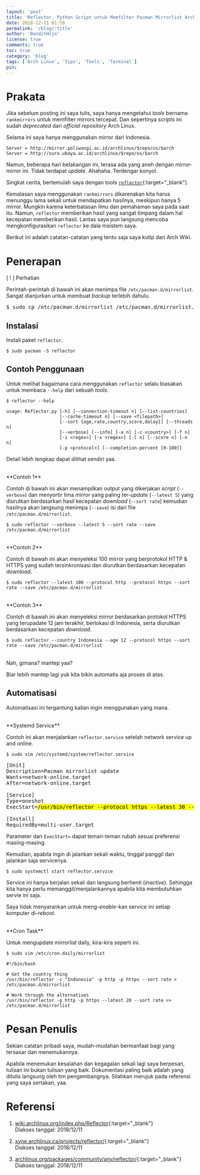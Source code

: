 ```yaml
---
layout: 'post'
title: 'Reflector, Python Script untuk Memfilter Pacman Mirrorlist Arch Linux'
date: 2018-12-11 01:59
permalink: '/blog/:title'
author: 'BanditHijo'
license: true
comments: true
toc: true
category: 'blog'
tags: ['Arch Linux', 'Tips', 'Tools', 'Terminal']
pin:
---
```


<!-- BANNER OF THE POST -->
<!-- <img class="post&#45;body&#45;img" src="" alt="banner"> -->

# Prakata

Jika sebelum posting ini saya tulis, saya hanya mengetahui *tools* bernama `rankmirrors` untuk memfilter mirrors tercepat. Dan sepertinya *scripts* ini sudah *deprecated* dari *official repository* Arch Linux.

Selama ini saya hanya menggunakan mirror dari Indonesia.
```
Server = http://mirror.poliwangi.ac.id/archlinux/$repo/os/$arch
Server = http://suro.ubaya.ac.id/archlinux/$repo/os/$arch
```
Namun, beberapa hari belakangan ini, terasa ada yang aneh dengan mirror-mirror ini. Tidak terdapat *update*. Ahahaha. Terdengar konyol.

Singkat cerita, bertemulah saya dengan tools [`reflector`](https://www.archlinux.org/packages/community/any/reflector/){:target="_blank"}.

Kemalasan saya menggunakan `rankmirrors` dikarenakan kita harus menunggu lama sekali untuk mendapatkan hasilnya, meskipun hanya 5 mirror. Mungkin karena keterbatasan ilmu dan pemahaman saya pada saat itu. Namun, `reflector` memberikan hasil yang sangat timpang dalam hal kecepatan memberikan hasil. Lantas saya pun langsung mencoba mengkonfigurasikan `reflector` ke dala msistem saya.

Berikut ini adalah catatan-catatan yang tentu saja saya kutip dari Arch Wiki.

# Penerapan

<!-- PERHATIAN -->
<div class="blockquote-red">
<div class="blockquote-red-title">[ ! ] Perhatian</div>
<p>Perintah-perintah di bawah ini akan menimpa file <code>/etc/pacman.d/mirrorlist</code>. Sangat dianjurkan untuk membuat <i>backup</i> terlebih dahulu.</p>
<p><pre>$ sudo cp /etc/pacman.d/mirrorlist /etc/pacman.d/mirrorlist.backup</pre></p>
</div>

## Instalasi

Install paket `reflector`.
```
$ sudo pacman -S reflector
```

## Contoh Penggunaan

Untuk melihat bagaimana cara menggunakan `reflector` selalu biasakan untuk membaca `--help` dari sebuah *tools*.
```
$ reflector --help
```
```
usage: Reflector.py [-h] [--connection-timeout n] [--list-countries]
                    [--cache-timeout n] [--save <filepath>]
                    [--sort {age,rate,country,score,delay}] [--threads n]
                    [--verbose] [--info] [-a n] [-c <country>] [-f n]
                    [-i <regex>] [-x <regex>] [-l n] [--score n] [-n n]
                    [-p <protocol>] [--completion-percent [0-100]]
```
Detail lebih lengkap dapat dilihat sendiri yaa.

<br>
**Contoh 1**

Contoh di bawah ini akan menampilkan output yang dikerjakan *script* (`--verbose`) dan menyortir lima mirror yang paling ter-*update* (`--latest 5`) yang diurutkan berdasarkan hasil kecepatan *download* (`--sort rate`) kemudian hasilnya akan langsung menimpa  (`--save`) isi dari file `/etc/pacman.d/mirrorlist`.

```
$ sudo reflector --verbose --latest 5 --sort rate --save /etc/pacman.d/mirrorlist
```
<br>
**Contoh 2**

Contoh di bawah ini akan menyeleksi 100 mirror yang berprotokol HTTP & HTTPS yang sudah tersinkronisasi dan diurutkan berdasarkan kecepatan *download*.

```
$ sudo reflector --latest 100 --protocol http --protocol https --sort rate --save /etc/pacman.d/mirrorlist
```

<br>
**Contoh 3**

Contoh di bawah ini akan menyeleksi mirror berdasarkan protokol HTTPS yang terupadate 12 jam terakhir, berlokasi di Indonesia, serta diurutkan berdasarkan kecepatan *download*.

```
$ sudo reflector --country Indonesia --age 12 --protocol https --sort rate --save /etc/pacman.d/mirrorlist
```

<br>
Nah, gimana? mantep yaa?

Biar lebih mantep lagi yuk kita bikin automatis aja proses di atas.

## Automatisasi

Automatisasi ini tergantung kalian ingin menggunakan yang mana.

<br>
**Systemd Service**

Contoh ini akan menjalankan `reflector.service` setelah network service up and online.

```
$ sudo vim /etc/systemd/system/reflector.service
```
<pre>
[Unit]
Description=Pacman mirrorlist update
Wants=network-online.target
After=network-online.target

[Service]
Type=oneshot
ExecStart=<mark>/usr/bin/reflector --protocol https --latest 30 --number 20 --sort rate --save /etc/pacman.d/mirrorlist</mark>

[Install]
RequiredBy=multi-user.target
</pre>

Parameter dari `ExecStart=` dapat teman-teman rubah sesuai preferensi masing-masing.

Kemudian, apabila ingin di jalankan sekali waktu, tinggal panggil dan jalankan saja servicenya.

```
$ sudo systemctl start reflector.service
```

Service ini hanya berjalan sekali dan langsung berhenti (*inactive*). Sehingga kita hanya perlu memanggil/menjalankannya apabila kita membutuhkan servie ini saja.

Saya tidak menyarankan untuk meng-*enable*-kan service ini setiap komputer di-*reboot*.

<br>
**Cron Task**

Untuk mengupdate mirrorlist daily, kira-kira seperti ini.

```
$ sudo vim /etc/cron.daily/mirrorlist
```
```
#!/bin/bash

# Get the country thing
/usr/bin/reflector -c "Indonesia" -p http -p https --sort rate > /etc/pacman.d/mirrorlist

# Work through the alternatives
/usr/bin/reflector -p http -p https --latest 20 --sort rate >> /etc/pacman.d/mirrorlist
```

# Pesan Penulis

Sekian catatan pribadi saya, mudah-mudahan bermanfaat bagi yang tersasar dan menemukannya.

Apabila menemukan kesalahan dan kegagalan sekali lagi saya berpesan, tulisan ini bukan tulisan yang baik. Dokumentasi paling baik adalah yang ditulis langsung oleh tim pengembangnya. Silahkan merujuk pada referensi yang saya sertakan, yaa.


# Referensi

1. [wiki.archlinux.org/index.php/Reflector](https://wiki.archlinux.org/index.php/Reflector){:target="_blank"}
<br>Diakses tanggal: 2018/12/11

2. [xyne.archlinux.ca/projects/reflector/](https://xyne.archlinux.ca/projects/reflector/){:target="_blank"}
<br>Diakses tanggal: 2018/12/11

3. [archlinux.org/packages/community/any/reflector/](https://www.archlinux.org/packages/community/any/reflector/){:target="_blank"}
<br>Diakses tanggal: 2018/12/11
